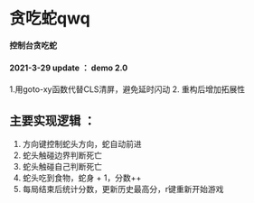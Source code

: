 # 贪吃蛇qwq

**控制台贪吃蛇**

#### 2021-3-29 update ： demo 2.0

1.用goto-xy函数代替CLS清屏，避免延时闪动
2. 重构后增加拓展性

## 主要实现逻辑 ： 
1. 方向键控制蛇头方向，蛇自动前进
2. 蛇头触碰边界判断死亡
3. 蛇头触碰自己判断死亡
4. 蛇头吃到食物，蛇身 + 1，分数++
5. 每局结束后统计分数，更新历史最高分，r键重新开始游戏

